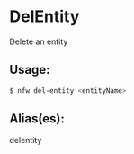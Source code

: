 # DelEntity
Delete an entity
## Usage:
```sh
$ nfw del-entity <entityName>
```
## Alias(es):
delentity
